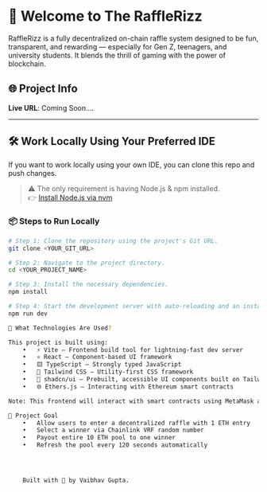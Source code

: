# 🎉 Welcome to The RaffleRizz

RaffleRizz is a fully decentralized on-chain raffle system designed to be fun, transparent, and rewarding — especially for Gen Z, teenagers, and university students. It blends the thrill of gaming with the power of blockchain.

## 🌐 Project Info

**Live URL**: Coming Soon....

---

## 🛠️ Work Locally Using Your Preferred IDE

If you want to work locally using your own IDE, you can clone this repo and push changes.  

> ⚠️ The only requirement is having Node.js & npm installed.  
> 👉 [Install Node.js via nvm](https://github.com/nvm-sh/nvm#installing-and-updating)

### 📦 Steps to Run Locally

```sh
# Step 1: Clone the repository using the project's Git URL.
git clone <YOUR_GIT_URL>

# Step 2: Navigate to the project directory.
cd <YOUR_PROJECT_NAME>

# Step 3: Install the necessary dependencies.
npm install

# Step 4: Start the development server with auto-reloading and an instant preview.
npm run dev

🚀 What Technologies Are Used?

This project is built using:
	•	⚡ Vite – Frontend build tool for lightning-fast dev server
	•	⚛️ React – Component-based UI framework
	•	🟨 TypeScript – Strongly typed JavaScript
	•	🎨 Tailwind CSS – Utility-first CSS framework
	•	🧩 shadcn/ui – Prebuilt, accessible UI components built on Tailwind + Radix UI
	•	🌐 Ethers.js – Interacting with Ethereum smart contracts

Note: This frontend will interact with smart contracts using MetaMask and Chainlink VRF (for randomness).

🎯 Project Goal
	•	Allow users to enter a decentralized raffle with 1 ETH entry
	•	Select a winner via Chainlink VRF random number
	•	Payout entire 10 ETH pool to one winner
	•	Refresh the pool every 120 seconds automatically




    Built with 💙 by Vaibhav Gupta.
